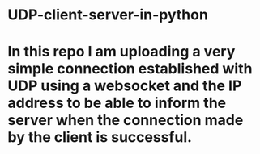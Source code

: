 # UDP-client-server-in-python


# In this repo I am uploading a very simple connection established with UDP using a websocket and the IP address to be able to inform the server when the  connection made by the client is successful.
